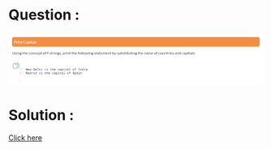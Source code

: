 # Question :
![print capitals](https://github.com/prabhu30/coding/blob/main/Edyst/Python%20-%20Intro%20to%20Advanced/05_print%20capitals/image.png)

# Solution :
[Click here](https://github.com/prabhu30/coding/blob/main/Edyst/Python%20-%20Intro%20to%20Advanced/05_print%20capitals/solution.py)

